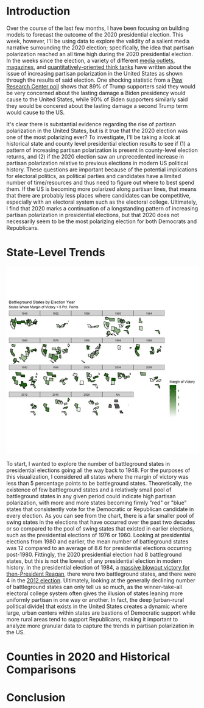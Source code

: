 # Introduction

Over the course of the last few months, I have been focusing on building models to forecast the outcome of the 2020 presidential election. This week, however, I'll be using data to explore the validity of a salient media narrative surrounding the 2020 election; specifically, the idea that partisan polarization reached an all time high during the 2020 presidential election. In the weeks since the election, a variety of different [media outlets](https://news.wttw.com/2020/11/10/political-divide-2020-election-reaffirms-polarization-us), [magazines](https://time.com/5907318/polarization-2020-election/), and [quantitatively-oriented think tanks](https://www.pewresearch.org/fact-tank/2020/11/06/2020-election-reveals-two-broad-voting-coalitions-fundamentally-at-odds/) have written about the issue of increasing partisan polarization in the United States as shown through the results of said election. One shocking statistic from a [Pew Research Center poll](https://www.pewresearch.org/fact-tank/2020/11/13/america-is-exceptional-in-the-nature-of-its-political-divide/) shows that 89% of Trump supporters said they would be very concerned about the lasting damage a Biden presidency would cause to the United States, while 90% of Biden supporters similarly said they would be concered about the lasting damage a second Trump term would cause to the US.

It's clear there is substantial evidence regarding the rise of partisan polarization in the United States, but is it true that the 2020 election was one of the most polarizing ever? To investigate, I'll be taking a look at historical state and county level presidential election results to see if (1) a pattern of increasing partisan polarization is present in county-level election returns, and (2) if the 2020 election saw an unprecedented increase in partisan polarization relative to previous elections in modern US political history. These questions are important because of the potential implications for electoral politics, as political parties and candidates have a limited number of time/resources and thus need to figure out where to best spend them. If the US is becoming more polarized along partisan lines, that means that there are probably less places where candidates can be competitive, especially with an electoral system such as the electoral college. Ultimately, I find that 2020 marks a continuation of a longstanding pattern of increasing partisan polarization in presidential elections, but that 2020 does not necessarily seem to be the most polarizing election for both Democrats and Republicans. 

# State-Level Trends

![](battleground_states.jpeg)

To start, I wanted to explore the number of battleground states in presidential elections going all the way back to 1948. For the purposes of this visualization, I considered all states where the margin of victory was less than 5 percentage points to be battleground states. Theoretically, the existence of few battleground states and a relatively small pool of battleground states in any given period could indicate high partisan polarization, with more and more states becoming firmly "red" or "blue" states that consistently vote for the Democratic or Republican candidate in every election. As you can see from the chart, there is a far smaller pool of swing states in the elections that have occurred over the past two decades or so compared to the pool of swing states that existed in earlier elections, such as the presidential elections of 1976 or 1960. Looking at presidential elections from 1980 and earlier, the mean number of battleground states was 12 compared to an average of 8.6 for presidential elections occurring post-1980. Fittingly, the 2020 presidential election had 8 battleground states, but this is not the lowest of any presidential election in modern history. In the presidential election of 1984, a [massive blowout victory for then-President Reagan](https://www.270towin.com/1984_Election/), there were two battleground states, and there were 4 in the [2012 election](https://www.nytimes.com/elections/2012/results/president.html). Ultimately, looking at the generally declining number of battleground states can only tell us so much, as the winner-take-all electoral college system often gives the illusion of states leaning more uniformly partisan in one way or another. In fact, the deep [urban-rural political divide] that exists in the United States creates a dynamic where large, urban centers within states are bastions of Democratic support while more rural areas tend to support Republicans, making it important to analyze more granular data to capture the trends in partisan polarization in the US.


# Counties in 2020 and Historical Comparisons


# Conclusion
